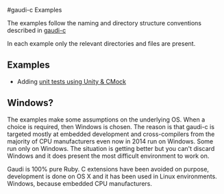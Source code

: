 #gaudi-c Examples

The examples follow the naming and directory structure conventions described in [gaudi-c](../README.md)

In each example only the relevant directories and files are present.

## Examples
 * Adding [unit tests using Unity & CMock](unit_testing/README.md)

## Windows?

The examples make some assumptions on the underlying OS. When a choice is required, then Windows is chosen. The reason is that gaudi-c is targeted mostly at embedded development and cross-compilers from the majority of CPU manufacturers even now in 2014 run on Windows. Some run only on Windows. The situation is getting better but you can't discard Windows and it does present the most difficult environment to work on.

Gaudi is 100% pure Ruby. C extensions have been avoided on purpose, development is done on OS X and it has been used in Linux environments. Windows, because embedded CPU manufacturers.
